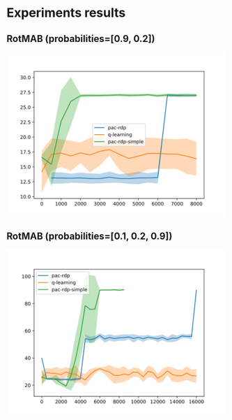 # Experiments results

## RotMAB (probabilities=[0.9, 0.2])

![](./rotmab-02-90-20/plot.svg)

## RotMAB (probabilities=[0.1, 0.2, 0.9])

![](./rotmab-03-10-20-90/plot.svg)


